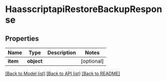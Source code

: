# HaasscriptapiRestoreBackupResponse

## Properties
Name | Type | Description | Notes
------------ | ------------- | ------------- | -------------
**item** | **object** |  | [optional] 

[[Back to Model list]](../README.md#documentation-for-models) [[Back to API list]](../README.md#documentation-for-api-endpoints) [[Back to README]](../README.md)

